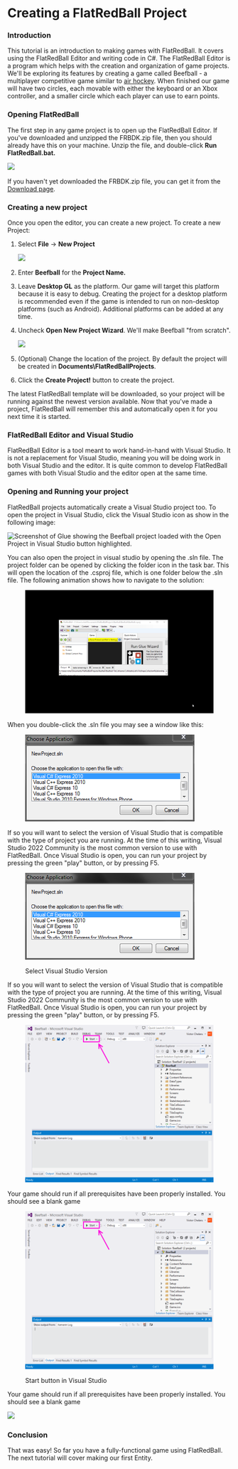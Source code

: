 # Creating a FlatRedBall Project

### Introduction

This tutorial is an introduction to making games with FlatRedBall. It covers using the FlatRedBall Editor and writing code in C#. The FlatRedBall Editor is a program which helps with the creation and organization of game projects. We'll be exploring its features by creating a game called Beefball - a multiplayer competitive game similar to [air hockey](https://en.wikipedia.org/wiki/Air\_hockey). When finished our game will have two circles, each movable with either the keyboard or an Xbox controller, and a smaller circle which each player can use to earn points.

### Opening FlatRedBall

The first step in any game project is to open up the FlatRedBall Editor. If you've downloaded and unzipped the FRBDK.zip file, then you should already have this on your machine. Unzip the file, and double-click **Run FlatRedBall.bat.**

![](../../media/2023-08-img\_64cbd09e989f7.png)

If you haven't yet downloaded the FRBDK.zip file, you can get it from the [Download page](../../download.md).

### Creating a new project

Once you open the editor, you can create a new project. To create a new Project:

1.  Select **File** -> **New Project**

    ![](../../media/2022-01-img\_61d256005734c.png)
2. Enter **Beefball** for the **Project Name.**
3. Leave **Desktop GL** as the platform. Our game will target this platform because it is easy to debug. Creating the project for a desktop platform is recommended even if the game is intended to run on non-desktop platforms (such as Android). Additional platforms can be added at any time.
4.  Uncheck **Open New Project Wizard**. We'll make Beefball "from scratch".

    ![](../../media/2023-07-img\_64a8393f6368b.png)
5. (Optional) Change the location of the project. By default the project will be created in **Documents\FlatRedBallProjects**.
6. Click the **Create Project!** button to create the project.

The latest FlatRedBall template will be downloaded, so your project will be running against the newest version available. Now that you've made a project, FlatRedBall will remember this and automatically open it for you next time it is started.

### FlatRedBall Editor and Visual Studio

FlatRedBall Editor is a tool meant to work hand-in-hand with Visual Studio. It is not a replacement for Visual Studio, meaning you will be doing work in both Visual Studio and the editor. It is quite common to develop FlatRedBall games with both Visual Studio and the editor open at the same time.

### Opening and Running your project

FlatRedBall projects automatically create a Visual Studio project too. To open the project in Visual Studio, click the Visual Studio icon as show in the following image:

![Screenshot of Glue showing the Beefball project loaded with the Open Project in Visual Studio button highlighted.](../../media/2016-01-2022-03-12-09\_15\_09-Beefball-Open-Project.png)

You can also open the project in visual studio by opening the .sln file. The project folder can be opened by clicking the folder icon in the task bar. This will open the location of the .csproj file, which is one folder below the .sln file. The following animation shows how to navigate to the solution:

<figure><img src="../../media/2016-01-03_08-09-28.gif" alt=""><figcaption></figcaption></figure>

When you double-click the .sln file you may see a window like this:

&#x20;

<figure><img src="../../media/migrated_media-VSVersionSelector.PNG" alt=""><figcaption></figcaption></figure>

If so you will want to select the version of Visual Studio that is compatible with the type of project you are running. At the time of this writing, Visual Studio 2022 Community is the most common version to use with FlatRedBall. Once Visual Studio is open, you can run your project by pressing the green "play" button, or by pressing F5.

<figure><img src="../../media/migrated_media-VSVersionSelector.PNG" alt=""><figcaption><p>Select Visual Studio Version</p></figcaption></figure>

If so you will want to select the version of Visual Studio that is compatible with the type of project you are running. At the time of this writing, Visual Studio 2022 Community is the most common version to use with FlatRedBall. Once Visual Studio is open, you can run your project by pressing the green "play" button, or by pressing F5.

&#x20;

<figure><img src="../../media/migrated_media-PlayButtonInVisualStudio.png" alt=""><figcaption></figcaption></figure>

Your game should run if all prerequisites have been properly installed. You should see a blank game

<figure><img src="../../media/migrated_media-PlayButtonInVisualStudio.png" alt=""><figcaption><p>Start button in Visual Studio</p></figcaption></figure>

Your game should run if all prerequisites have been properly installed. You should see a blank game

![](../../media/2020-07-img\_5f07b32cc4a28.png)

### Conclusion

That was easy! So far you have a fully-functional game using FlatRedBall. The next tutorial will cover making our first Entity.
